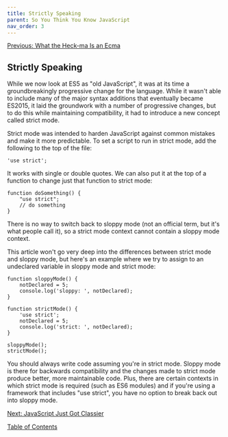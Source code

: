 ```yaml
---
title: Strictly Speaking
parent: So You Think You Know JavaScript
nav_order: 3
---
```

[Previous: What the Heck-ma Is an Ecma](2-ecma.md)

## Strictly Speaking

While we now look at ES5 as "old JavaScript", it was at its time a groundbreakingly progressive change for the language. While it wasn't able to include many of the major syntax additions that eventually became ES2015, it laid the groundwork with a number of progressive changes, but to do this while maintaining compatibility, it had to introduce a new concept called strict mode.

Strict mode was intended to harden JavaScript against common mistakes and make it more predictable. To set a script to run in strict mode, add the following to the top of the file:
```
'use strict';
```
It works with single or double quotes. We can also put it at the top of a function to change just that function to strict mode:
```
function doSomething() {
    "use strict";
    // do something
}
```

There is no way to switch back to sloppy mode (not an official term, but it's what people call it), so a strict mode context cannot contain a sloppy mode context.

This article won't go very deep into the differences between strict mode and sloppy mode, but here's an example where we try to assign to an undeclared variable in sloppy mode and strict mode:
```
function sloppyMode() {
    notDeclared = 5;
    console.log('sloppy: ', notDeclared);
}

function strictMode() {
    'use strict';
    notDeclared = 5;
    console.log('strict: ', notDeclared);
}

sloppyMode();
strictMode();
```

You should always write code assuming you're in strict mode. Sloppy mode is there for backwards compatibility and the changes made to strict mode produce better, more maintainable code. Plus, there are certain contexts in which strict mode is required (such as ES6 modules) and if you're using a framework that includes "use strict", you have no option to break back out into sloppy mode.

[Next: JavaScript Just Got Classier](4-class.md)

[Table of Contents](0-intro.md)
